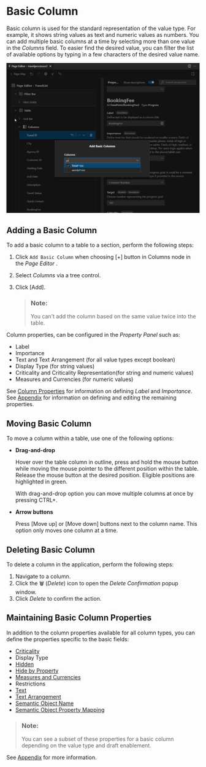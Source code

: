 <!-- loio5f8c75b2b4f3468aa85e9658825389de -->

<link rel="stylesheet" type="text/css" href="../css/sap-icons.css"/>

# Basic Column

Basic column is used for the standard representation of the value type. For example, it shows string values as text and numeric values as numbers. You can add multiple basic columns at a time by selecting more than one value in the *Columns* field. To easier find the desired value, you can filter the list of available options by typing in a few characters of the desired value name.

![](images/Basic_Column_8c30f41.png)



<a name="loio5f8c75b2b4f3468aa85e9658825389de__section_rnc_z5y_35b"/>

## Adding a Basic Column

To add a basic column to a table to a section, perform the following steps:

1.  Click `Add Basic Column` when choosing [\+\] button in Columns node in the *Page Editor* .
2.  Select *Columns* via a tree control.
3.  Click [Add\].

    > ### Note:  
    > You can't add the column based on the same value twice into the table.


Column properties, can be configured in the *Property Panel* such as:

-   Label
-   Importance
-   Text and Text Arrangement \(for all value types except boolean\)
-   Display Type \(for string values\)
-   Criticality and Criticality Representation\(for string and numeric values\)
-   Measures and Currencies \(for numeric values\)

See [Column Properties](table-columns-a80d603.md#loioa80d603f85164482b192eeeb2df535a2__columnproperties) for information on defining *Label* and *Importance*. See [Appendix](appendix-457f2e9.md#loio457f2e9699b5437fb09d56311055a4a0) for information on defining and editing the remaining properties.



<a name="loio5f8c75b2b4f3468aa85e9658825389de__section_pxb_cry_35b"/>

## Moving Basic Column

To move a column within a table, use one of the following options:

-   **Drag-and-drop**

    Hover over the table column in outline, press and hold the mouse button while moving the mouse pointer to the different position within the table. Release the mouse button at the desired position. Eligible positions are highlighted in green.

    With drag-and-drop option you can move multiple columns at once by pressing CTRL+.

-   **Arrow buttons**

    Press [Move up\] or [Move down\] buttons next to the column name. This option only moves one column at a time.




<a name="loio5f8c75b2b4f3468aa85e9658825389de__section_adr_ksy_35b"/>

## Deleting Basic Column

To delete a column in the application, perform the following steps:

1.  Navigate to a column.
2.  Click the :wastebasket: \(*Delete*\) icon to open the *Delete Confirmation* popup window.
3.  Click *Delete* to confirm the action.



<a name="loio5f8c75b2b4f3468aa85e9658825389de__section_yzw_nq2_5yb"/>

## Maintaining Basic Column Properties

In addition to the column properties available for all column types, you can define the properties specific to the basic fields:

-   [Criticality](appendix-457f2e9.md#loio19d82b5d8bc940738afcb49b51a48bed)
-   Display Type
-   [Hidden](appendix-457f2e9.md#loiof7ad71792a0044d6b6172f078827bdc0)
-   [Hide by Property](appendix-457f2e9.md#loio4e8bb3df433546f8a80f16e53b29e4c1)
-   [Measures and Currencies](appendix-457f2e9.md#loio8ad2438ea4ed4a52ab530ff104530f98)
-   Restrictions
-   [Text](appendix-457f2e9.md#loio5d1cc16e80ce48de8a47f2835a42cc47)
-   [Text Arrangement](appendix-457f2e9.md#loioecd5568919bf43c5a04dd6b5e8e173f6)
-   [Semantic Object Name](appendix-457f2e9.md#loio90e03983431d4bfd927b51593a937955)
-   [Semantic Object Property Mapping](appendix-457f2e9.md#loio7726cb0d97194461973e3ec176c8a888)

> ### Note:  
> You can see a subset of these properties for a basic column depending on the value type and draft enablement.

See [Appendix](appendix-457f2e9.md#loio457f2e9699b5437fb09d56311055a4a0) for more information.

